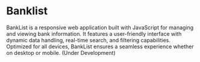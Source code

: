 # Banklist
BankList is a responsive web application built with JavaScript for managing and viewing bank information. It features a user-friendly interface with dynamic data handling, real-time search, and filtering capabilities. Optimized for all devices, BankList ensures a seamless experience whether on desktop or mobile. (Under Development)
